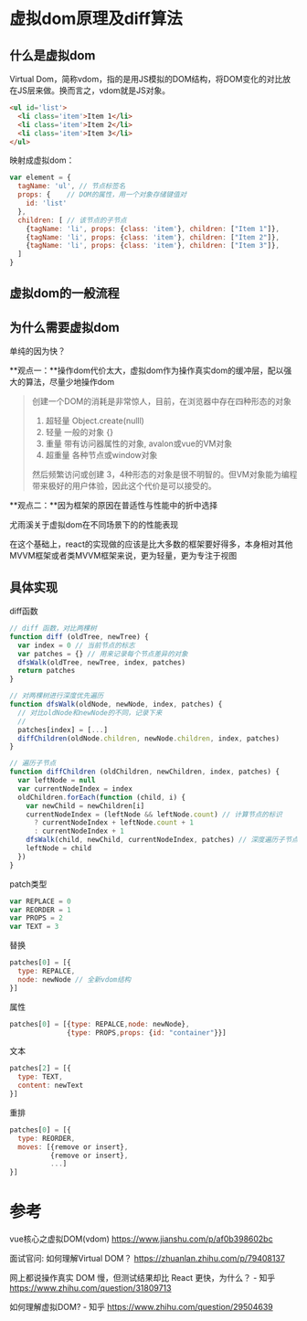# 虚拟dom原理及diff算法

## 什么是虚拟dom

Virtual Dom，简称vdom，指的是用JS模拟的DOM结构，将DOM变化的对比放在JS层来做。换而言之，vdom就是JS对象。 

```html
<ul id='list'>
  <li class='item'>Item 1</li>
  <li class='item'>Item 2</li>
  <li class='item'>Item 3</li>
</ul>
```

映射成虚拟dom：

```js
var element = {
  tagName: 'ul', // 节点标签名
  props: {    // DOM的属性，用一个对象存储键值对
    id: 'list'
  },
  children: [ // 该节点的子节点
    {tagName: 'li', props: {class: 'item'}, children: ["Item 1"]},
    {tagName: 'li', props: {class: 'item'}, children: ["Item 2"]},
    {tagName: 'li', props: {class: 'item'}, children: ["Item 3"]},
  ]
}
```

## 虚拟dom的一般流程



## 为什么需要虚拟dom

单纯的因为快？

**观点一：**操作dom代价太大，虚拟dom作为操作真实dom的缓冲层，配以强大的算法，尽量少地操作dom

> 创建一个DOM的消耗是非常惊人，目前，在浏览器中存在四种形态的对象
>
> 1. 超轻量 Object.create(nulll)
> 2. 轻量   一般的对象 {}
> 3. 重量    带有访问器属性的对象, avalon或vue的VM对象
> 4. 超重量 各种节点或window对象
>
> 然后频繁访问或创建 3，4种形态的对象是很不明智的。但VM对象能为编程带来极好的用户体验，因此这个代价是可以接受的。

**观点二：**因为框架的原因在普适性与性能中的折中选择

尤雨溪关于虚拟dom在不同场景下的的性能表现



在这个基础上，react的实现做的应该是比大多数的框架要好得多，本身相对其他MVVM框架或者类MVVM框架来说，更为轻量，更为专注于视图

## 具体实现

diff函数

```js
// diff 函数，对比两棵树
function diff (oldTree, newTree) {
  var index = 0 // 当前节点的标志
  var patches = {} // 用来记录每个节点差异的对象
  dfsWalk(oldTree, newTree, index, patches)
  return patches
}

// 对两棵树进行深度优先遍历
function dfsWalk(oldNode, newNode, index, patches) {
  // 对比oldNode和newNode的不同，记录下来
  // 
  patches[index] = [...]
  diffChildren(oldNode.children, newNode.children, index, patches)
}

// 遍历子节点
function diffChildren (oldChildren, newChildren, index, patches) {
  var leftNode = null
  var currentNodeIndex = index
  oldChildren.forEach(function (child, i) {
    var newChild = newChildren[i]
    currentNodeIndex = (leftNode && leftNode.count) // 计算节点的标识
      ? currentNodeIndex + leftNode.count + 1
      : currentNodeIndex + 1
    dfsWalk(child, newChild, currentNodeIndex, patches) // 深度遍历子节点
    leftNode = child
  })
}
```

patch类型

```js
var REPLACE = 0
var REORDER = 1
var PROPS = 2
var TEXT = 3
```

替换

```js
patches[0] = [{
  type: REPALCE,
  node: newNode // 全新vdom结构
}]
```

属性

```js
patches[0] = [{type: REPALCE,node: newNode}, 
              {type: PROPS,props: {id: "container"}}]
```

文本

```js
patches[2] = [{
  type: TEXT,
  content: newText
}]
```

重排

```js
patches[0] = [{
  type: REORDER,
  moves: [{remove or insert}, 
          {remove or insert},
          ...]
}]
```



# 参考

vue核心之虚拟DOM(vdom) https://www.jianshu.com/p/af0b398602bc 

面试官问: 如何理解Virtual DOM？ https://zhuanlan.zhihu.com/p/79408137 

 网上都说操作真实 DOM 慢，但测试结果却比 React 更快，为什么？ - 知乎 https://www.zhihu.com/question/31809713 

 如何理解虚拟DOM? - 知乎 https://www.zhihu.com/question/29504639 

